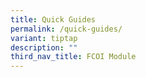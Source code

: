 ```yaml
---
title: Quick Guides
permalink: /quick-guides/
variant: tiptap
description: ""
third_nav_title: FCOI Module
---
```

